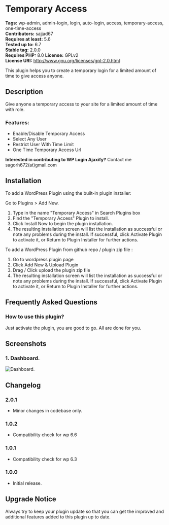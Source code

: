 # Temporary Access

**Tags:** wp-admin, admin-login, login, auto-login, access, temporary-access, one-time-access \
**Contributors:** sajjad67 \
**Requires at least:** 5.6 \
**Tested up to:** 6.7 \
**Stable tag:** 2.0.0 \
**Requires PHP:** 8.0
**License:** GPLv2 \
**License URI:** http://www.gnu.org/licenses/gpl-2.0.html

This plugin helps you to create a temporary login for a limited amount of time to give access anyone.

## Description

Give anyone a temporary access to your site for a limited amount of time with role.

### Features:

- Enable/Disable Temporary Access
- Select Any User
- Restrict User With Time Limit
- One Time Temporary Access Url

**Interested in contributing to WP Login Ajaxify?**
Contact me sagorh672(at)gmail.com

## Installation

To add a WordPress Plugin using the built-in plugin installer:

Go to Plugins > Add New.

1. Type in the name "Temporary Access" in Search Plugins box
2. Find the "Temporary Access" Plugin to install.
3. Click Install Now to begin the plugin installation.
4. The resulting installation screen will list the installation as successful or note any problems during the install.
If successful, click Activate Plugin to activate it, or Return to Plugin Installer for further actions.

To add a WordPress Plugin from github repo / plugin zip file :
1. Go to wordpress plugin page
2. Click Add New & Upload Plugin
3. Drag / Click upload the plugin zip file
4. The resulting installation screen will list the installation as successful or note any problems during the install.
If successful, click Activate Plugin to activate it, or Return to Plugin Installer for further actions.

## Frequently Asked Questions

### How to use this plugin?

Just activate the plugin, you are good to go. All are done for you.

## Screenshots

### 1. Dashboard.

![Dashboard.](https://ps.w.org/temporary-access/assets/screenshot-1.png)

## Changelog

### 2.0.1
- Minor changes in codebase only.

### 1.0.2
- Compatibility check for wp 6.6

### 1.0.1
- Compatibility check for wp 6.3

### 1.0.0
- Initial release.

## Upgrade Notice

Always try to keep your plugin update so that you can get the improved and additional features added to this plugin up to date.